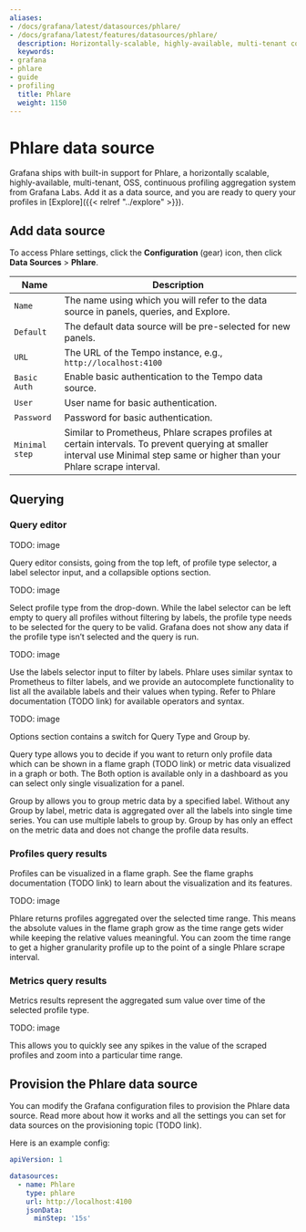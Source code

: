 ```yaml
---
aliases:
- /docs/grafana/latest/datasources/phlare/
- /docs/grafana/latest/features/datasources/phlare/
  description: Horizontally-scalable, highly-available, multi-tenant continuous profiling aggregation system. OSS profiling solution from Grafana Labs.
  keywords:
- grafana
- phlare
- guide
- profiling
  title: Phlare
  weight: 1150
---
```


# Phlare data source

Grafana ships with built-in support for Phlare, a horizontally scalable, highly-available, multi-tenant, OSS, continuous profiling aggregation system from Grafana Labs. Add it as a data source, and you are ready to query your profiles in [Explore]({{< relref "../explore" >}}).

## Add data source

To access Phlare settings, click the **Configuration** (gear) icon, then click **Data Sources** > **Phlare**.

| Name           | Description                                                                                                                                                                    |
| -------------- | ------------------------------------------------------------------------------------------------------------------------------------------------------------------------------ |
| `Name`         | The name using which you will refer to the data source in panels, queries, and Explore.                                                                                        |
| `Default`      | The default data source will be pre-selected for new panels.                                                                                                                   |
| `URL`          | The URL of the Tempo instance, e.g., `http://localhost:4100`                                                                                                                   |
| `Basic Auth`   | Enable basic authentication to the Tempo data source.                                                                                                                          |
| `User`         | User name for basic authentication.                                                                                                                                            |
| `Password`     | Password for basic authentication.                                                                                                                                             |
| `Minimal step` | Similar to Prometheus, Phlare scrapes profiles at certain intervals. To prevent querying at smaller interval use Minimal step same or higher than your Phlare scrape interval. |

## Querying

### Query editor

TODO: image

Query editor consists, going from the top left, of profile type selector, a label selector input, and a collapsible options section.

TODO: image

Select profile type from the drop-down. While the label selector can be left empty to query all profiles without filtering by labels, the profile type needs to be selected for the query to be valid. Grafana does not show any data if the profile type isn’t selected and the query is run.

TODO: image

Use the labels selector input to filter by labels. Phlare uses similar syntax to Prometheus to filter labels, and we provide an autocomplete functionality to list all the available labels and their values when typing. Refer to Phlare documentation (TODO link) for available operators and syntax.

TODO: image

Options section contains a switch for Query Type and Group by.

Query type allows you to decide if you want to return only profile data which can be shown in a flame graph (TODO link) or metric data visualized in a graph or both. The Both option is available only in a dashboard as you can select only single visualization for a panel.

Group by allows you to group metric data by a specified label. Without any Group by label, metric data is aggregated over all the labels into single time series. You can use multiple labels to group by. Group by has only an effect on the metric data and does not change the profile data results.

### Profiles query results

Profiles can be visualized in a flame graph. See the flame graphs documentation (TODO link) to learn about the visualization and its features.

TODO: image

Phlare returns profiles aggregated over the selected time range. This means the absolute values in the flame graph grow as the time range gets wider while keeping the relative values meaningful. You can zoom the time range to get a higher granularity profile up to the point of a single Phlare scrape interval.

### Metrics query results

Metrics results represent the aggregated sum value over time of the selected profile type.

TODO: image

This allows you to quickly see any spikes in the value of the scraped profiles and zoom into a particular time range.

## Provision the Phlare data source

You can modify the Grafana configuration files to provision the Phlare data source. Read more about how it works and all the settings you can set for data sources on the provisioning topic (TODO link).

Here is an example config:

```yaml
apiVersion: 1

datasources:
  - name: Phlare
    type: phlare
    url: http://localhost:4100
    jsonData:
      minStep: '15s'
```
